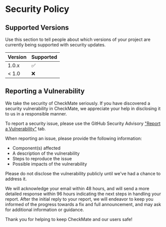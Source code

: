 # Security Policy

## Supported Versions

Use this section to tell people about which versions of your project are currently being supported with security updates.

| Version | Supported          |
| ------- | ------------------ |
| 1.0.x   | :white_check_mark: |
| < 1.0   | :x:                |

## Reporting a Vulnerability

We take the security of CheckMate seriously. If you have discovered a security vulnerability in CheckMate, we appreciate your help in disclosing it to us in a responsible manner.

To report a security issue, please use the GitHub Security Advisory ["Report a Vulnerability"](https://github.com/yourusername/checkmate/security/advisories/new) tab.

When reporting an issue, please provide the following information:

- Component(s) affected
- A description of the vulnerability
- Steps to reproduce the issue
- Possible impacts of the vulnerability

Please do not disclose the vulnerability publicly until we've had a chance to address it.

We will acknowledge your email within 48 hours, and will send a more detailed response within 96 hours indicating the next steps in handling your report. After the initial reply to your report, we will endeavor to keep you informed of the progress towards a fix and full announcement, and may ask for additional information or guidance.

Thank you for helping to keep CheckMate and our users safe!
